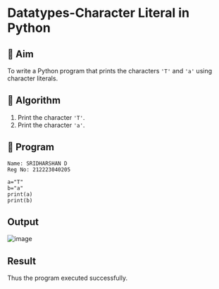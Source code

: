 # Datatypes-Character Literal in Python

## 🎯 Aim
To write a Python program that prints the characters `'T'` and `'a'` using character literals.

## 🧠 Algorithm
1. Print the character `'T'`.
2. Print the character `'a'`.

## 🧾 Program
~~~
Name: SRIDHARSHAN D
Reg No: 212223040205
~~~
```
a="T"
b="a"
print(a)
print(b)
```

## Output
![image](https://github.com/user-attachments/assets/3c539777-0543-45f5-bf40-563ba36b543e)


## Result
Thus the program executed successfully.
